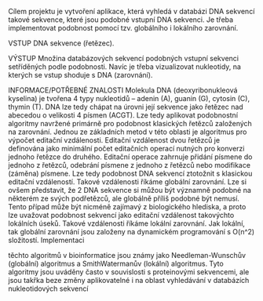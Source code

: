 Cílem projektu je vytvoření aplikace, která vyhledá v databázi DNA sekvencí takové sekvence, které jsou 
podobné vstupní DNA sekvenci. Je třeba implementovat podobnost pomocí tzv. globálního i lokálního 
zarovnání.

VSTUP
DNA sekvence (řetězec).

VÝSTUP
Množina databázových sekvencí podobných vstupní sekvenci setříděných podle podobnosti. Navíc je třeba 
vizualizovat nukleotidy, na kterých se vstup shoduje s DNA (zarovnání).

INFORMACE/POTŘEBNÉ ZNALOSTI
Molekula DNA (deoxyribonukleová kyselina) je tvořena 4 typy nukleotidů – adenin (A), guanin (G), cytosin (C), 
thymin (T). DNA lze tedy chápat na úrovni její sekvence jako řetězec nad abecedou o velikosti 4 písmen (ACGT). 
Lze tedy aplikovat podobnostní algoritmy navržené primárně pro podobnost klasických řetězců založených na 
zarovnání. Jednou ze základních metod v této oblasti je algoritmus pro výpočet editační vzdálenosti. Editační 
vzdálenost dvou řetězců je definována jako minimální počet editačních operací nutných pro konverzi jednoho 
řetězce do druhého. Editační operace zahrnuje přidání písmene do jednoho z řetězců, odebrání písmene 
z jednoho z řetězců nebo modifikace (záměna) písmene. Lze tedy podobnost DNA sekvencí ztotožnit s klasickou 
editační vzdáleností. Takové vzdálenosti říkáme globální zarovnání. Lze si ovšem představit, že 2 DNA sekvence 
si můžou být významně podobné na některém ze svých podřetězců, ale globálně příliš podobné být nemusí. 
Tento případ může být nicméně zajímavý z biologického hlediska, a proto lze uvažovat podobnost sekvencí jako 
editační vzdálenost takovýchto lokálních úseků. Takové vzdálenosti říkáme lokální zarovnání.
Jak lokální, tak globální zarovnání jsou založeny na dynamickém programování s O(n^2) složitostí. Implementaci 

těchto algoritmů v bioinformatice jsou známy jako Needleman-Wunschův (globální) algoritmus a SmithWatermanův
(lokální) algoritmus. Tyto algoritmy jsou uváděny často v souvislosti s proteinovými sekvencemi, 
ale jsou takřka beze změny aplikovatelné i na oblast vyhledávání v databázích nukleotidových sekvencí
